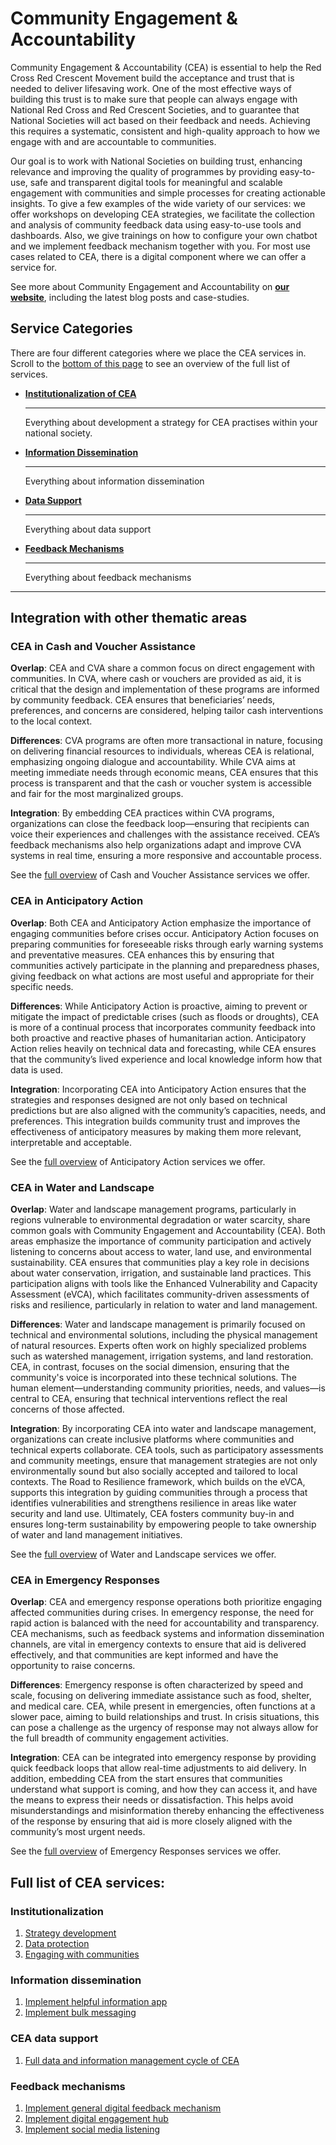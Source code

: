 # Community Engagement & Accountability

Community Engagement & Accountability (CEA) is essential to help the Red Cross Red Crescent Movement build the acceptance and trust that is needed to deliver lifesaving work. One of the most effective ways of building this trust is to make sure that people can always engage with National Red Cross and Red Crescent Societies, and to guarantee that National Societies will act based on their feedback and needs. Achieving this requires a systematic, consistent and high-quality approach to how we engage with and are accountable to communities.

Our goal is to work with National Societies on building trust, enhancing relevance and improving the quality of programmes by providing easy-to-use, safe and transparent digital tools for meaningful and scalable engagement with communities and simple processes for creating actionable insights. To give a few examples of the wide variety of our services: we offer workshops on developing CEA strategies, we facilitate the collection and analysis of community feedback data using easy-to-use tools and dashboards. Also, we give trainings on how to configure your own chatbot and we implement feedback mechanism together with you. For most use cases related to CEA, there is a digital component where we can offer a service for. 

See more about Community Engagement and Accountability on **[our website](https://510.global/community-engagement-and-accountability/)**, including the latest blog posts and case-studies. 

## Service Categories
There are four different categories where we place the CEA services in. Scroll to the [bottom of this page](#full-list-of-CEA-services) to see an overview of the full list of services.

<!-- markdownlint-disable -->
<div class="grid cards" markdown>

-   [__Institutionalization of CEA__](institutionalization/index.md)

    ---

    Everything about development a strategy for CEA practises within your national society.

-   [__Information Dissemination__](information_dissemination/index.md)

    ---

    Everything about information dissemination

-   [__Data Support__](data_support.md)

    ---

    Everything about data support 

-   [__Feedback Mechanisms__](feedback_mechanisms/index.md)

    ---

    Everything about feedback mechanisms
</div>

<!-- markdownlint-enable -->
---

## Integration with other thematic areas

### CEA in Cash and Voucher Assistance
**Overlap**: CEA and CVA share a common focus on direct engagement with communities. In CVA, where cash or vouchers are provided as aid, it is critical that the design and implementation of these programs are informed by community feedback. CEA ensures that beneficiaries’ needs, preferences, and concerns are considered, helping tailor cash interventions to the local context. 

**Differences**: CVA programs are often more transactional in nature, focusing on delivering financial resources to individuals, whereas CEA is relational, emphasizing ongoing dialogue and accountability. While CVA aims at meeting immediate needs through economic means, CEA ensures that this process is transparent and that the cash or voucher system is accessible and fair for the most marginalized groups. 

**Integration**: By embedding CEA practices within CVA programs, organizations can close the feedback loop—ensuring that recipients can voice their experiences and challenges with the assistance received. CEA’s feedback mechanisms also help organizations adapt and improve CVA systems in real time, ensuring a more responsive and accountable process. 

See the [full overview](https://rodekruis.github.io/data-service-catalogue/cva/) of Cash and Voucher Assistance services we offer.

### CEA in Anticipatory Action  

**Overlap**: Both CEA and Anticipatory Action emphasize the importance of engaging communities before crises occur. Anticipatory Action focuses on preparing communities for foreseeable risks through early warning systems and preventative measures. CEA enhances this by ensuring that communities actively participate in the planning and preparedness phases, giving feedback on what actions are most useful and appropriate for their specific needs. 

**Differences**: While Anticipatory Action is proactive, aiming to prevent or mitigate the impact of predictable crises (such as floods or droughts), CEA is more of a continual process that incorporates community feedback into both proactive and reactive phases of humanitarian action. Anticipatory Action relies heavily on technical data and forecasting, while CEA ensures that the community’s lived experience and local knowledge inform how that data is used. 

**Integration**: Incorporating CEA into Anticipatory Action ensures that the strategies and responses designed are not only based on technical predictions but are also aligned with the community’s capacities, needs, and preferences. This integration builds community trust and improves the effectiveness of anticipatory measures by making them more relevant, interpretable and acceptable.  

See the [full overview](https://rodekruis.github.io/data-service-catalogue/aa/) of Anticipatory Action services we offer. 

### CEA in Water and Landscape

**Overlap**: Water and landscape management programs, particularly in regions vulnerable to environmental degradation or water scarcity, share common goals with Community Engagement and Accountability (CEA). Both areas emphasize the importance of community participation and actively listening to concerns about access to water, land use, and environmental sustainability. CEA ensures that communities play a key role in decisions about water conservation, irrigation, and sustainable land practices. This participation aligns with tools like the Enhanced Vulnerability and Capacity Assessment (eVCA), which facilitates community-driven assessments of risks and resilience, particularly in relation to water and land management.

**Differences**: Water and landscape management is primarily focused on technical and environmental solutions, including the physical management of natural resources. Experts often work on highly specialized problems such as watershed management, irrigation systems, and land restoration. CEA, in contrast, focuses on the social dimension, ensuring that the community's voice is incorporated into these technical solutions. The human element—understanding community priorities, needs, and values—is central to CEA, ensuring that technical interventions reflect the real concerns of those affected.

**Integration**: By incorporating CEA into water and landscape management, organizations can create inclusive platforms where communities and technical experts collaborate. CEA tools, such as participatory assessments and community meetings, ensure that management strategies are not only environmentally sound but also socially accepted and tailored to local contexts. The Road to Resilience framework, which builds on the eVCA, supports this integration by guiding communities through a process that identifies vulnerabilities and strengthens resilience in areas like water security and land use. Ultimately, CEA fosters community buy-in and ensures long-term sustainability by empowering people to take ownership of water and land management initiatives.

See the [full overview](https://rodekruis.github.io/data-service-catalogue/es/) of Water and Landscape services we offer.

### CEA in Emergency Responses

**Overlap**: CEA and emergency response operations both prioritize engaging affected communities during crises. In emergency response, the need for rapid action is balanced with the need for accountability and transparency. CEA mechanisms, such as feedback systems and information dissemination channels, are vital in emergency contexts to ensure that aid is delivered effectively, and that communities are kept informed and have the opportunity to raise concerns. 

**Differences**: Emergency response is often characterized by speed and scale, focusing on delivering immediate assistance such as food, shelter, and medical care. CEA, while present in emergencies, often functions at a slower pace, aiming to build relationships and trust. In crisis situations, this can pose a challenge as the urgency of response may not always allow for the full breadth of community engagement activities. 


**Integration**: CEA can be integrated into emergency response by providing quick feedback loops that allow real-time adjustments to aid delivery. In addition, embedding CEA from the start ensures that communities understand what support is coming, and how they can access it, and have the means to express their needs or dissatisfaction. This helps avoid misunderstandings and misinformation thereby enhancing the effectiveness of the response by ensuring that aid is more closely aligned with the community’s most urgent needs. 

See the [full overview](https://rodekruis.github.io/data-service-catalogue/es/) of Emergency Responses services we offer.

## Full list of CEA services:

### Institutionalization
1. [Strategy development](institutionalization/strategy_development.md)
2. [Data protection](institutionalization/data_protection.md)
3. [Engaging with communities](institutionalization/engaging_with_communities.md)

### Information dissemination
1. [Implement helpful information app](information_dissemination/hia.md)
2. [Implement bulk messaging](information_dissemination/bulk_messaging.md)

### CEA data support
1. [Full data and information management cycle of CEA](data_support.md)

### Feedback mechanisms
1. [Implement general digital feedback mechanism](feedback_mechanisms/general_digital_feedback_mechanism.md)
2. [Implement digital engagement hub](feedback_mechanisms/deh.md)
3. [Implement social media listening](feedback_mechanisms/sml.md)

